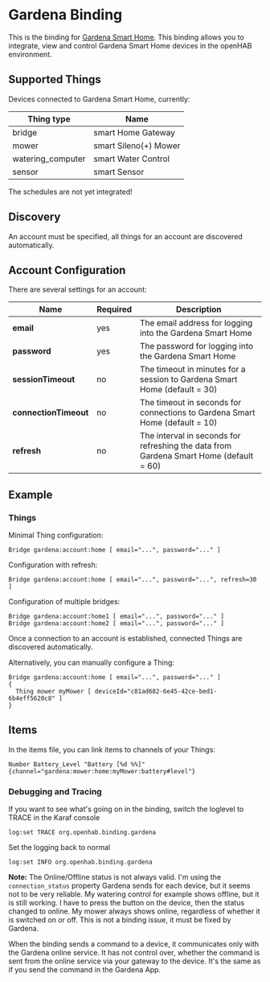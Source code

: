 # Gardena Binding

This is the binding for [Gardena Smart Home](http://www.gardena.com/de/rasenpflege/smartsystem/).
This binding allows you to integrate, view and control Gardena Smart Home devices in the openHAB environment.

## Supported Things

Devices connected to Gardena Smart Home, currently:

| Thing type | Name |
|------------|------|
| bridge     | smart Home Gateway | 
| mower      | smart Sileno(+) Mower |
| watering_computer | smart Water Control |
| sensor | smart Sensor |

The schedules are not yet integrated!

## Discovery

An account must be specified, all things for an account are discovered automatically.

## Account Configuration

There are several settings for an account:

| Name | Required | Description |
| --- | --- | --- |
| **email** | yes | The email address for logging into the Gardena Smart Home |
| **password** | yes | The password for logging into the Gardena Smart Home |
| **sessionTimeout** | no | The timeout in minutes for a session to Gardena Smart Home (default = 30) |
| **connectionTimeout** | no | The timeout in seconds for connections to Gardena Smart Home (default = 10) |
| **refresh** | no | The interval in seconds for refreshing the data from Gardena Smart Home (default = 60) |

## Example

### Things

Minimal Thing configuration:

```
Bridge gardena:account:home [ email="...", password="..." ]
```

Configuration with refresh:

```
Bridge gardena:account:home [ email="...", password="...", refresh=30 ]
```

Configuration of multiple bridges:

```
Bridge gardena:account:home1 [ email="...", password="..." ]
Bridge gardena:account:home2 [ email="...", password="..." ]
```

Once a connection to an account is established, connected Things are discovered automatically.

Alternatively, you can manually configure a Thing:

```
Bridge gardena:account:home [ email="...", password="..." ]
{
  Thing mower myMower [ deviceId="c81ad682-6e45-42ce-bed1-6b4eff5620c8" ]
}
```

## Items

In the items file, you can link items to channels of your Things:

```
Number Battery_Level "Battery [%d %%]" {channel="gardena:mower:home:myMower:battery#level"}
```

### Debugging and Tracing

If you want to see what's going on in the binding, switch the loglevel to TRACE in the Karaf console

```
log:set TRACE org.openhab.binding.gardena
```

Set the logging back to normal

```
log:set INFO org.openhab.binding.gardena
```

**Note:** The Online/Offline status is not always valid. I'm using the ```connection_status``` property Gardena sends for each device, but it seems not to be very reliable. My watering control for example shows offline, but it is still working. I have to press the button on the device, then the status changed to online. My mower always shows online, regardless of whether it is switched on or off. This is not a binding issue, it must be fixed by Gardena.

When the binding sends a command to a device, it communicates only with the Gardena online service. It has not control over, whether the command is sent from the online service via your gateway to the device. It's the same as if you send the command in the Gardena App.
